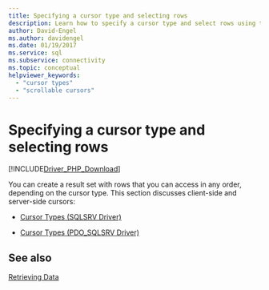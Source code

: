 ```yaml
---
title: Specifying a cursor type and selecting rows
description: Learn how to specify a cursor type and select rows using the Microsoft Drivers for PHP for SQL Server.
author: David-Engel
ms.author: davidengel
ms.date: 01/19/2017
ms.service: sql
ms.subservice: connectivity
ms.topic: conceptual
helpviewer_keywords:
  - "cursor types"
  - "scrollable cursors"
---
```

# Specifying a cursor type and selecting rows

[!INCLUDE[Driver_PHP_Download](../../includes/driver_php_download.md)]

You can create a result set with rows that you can access in any order, depending on the cursor type.  This section discusses client-side and server-side cursors:

- [Cursor Types &#40;SQLSRV Driver&#41;](cursor-types-sqlsrv-driver.md)

- [Cursor Types &#40;PDO_SQLSRV Driver&#41;](cursor-types-pdo-sqlsrv-driver.md)

## See also

[Retrieving Data](retrieving-data.md)

